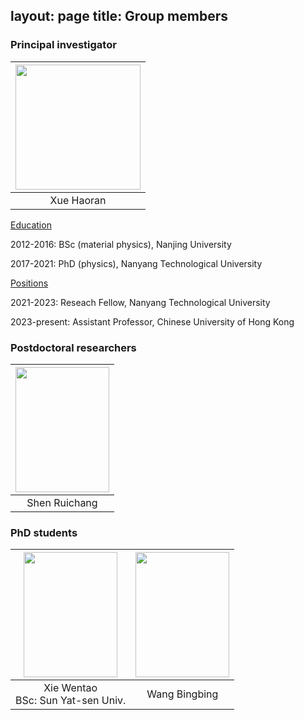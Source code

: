 layout: page
title: Group members
---

### Principal investigator

|<img src="https://github.com/haoran-group/haoran-group.github.io/assets/154585121/153774ba-4a14-480b-bafd-51fc3f7a33a3"  width="200" height="200">|
|:--:| 
|Xue Haoran|


<ins>Education</ins>

2012-2016: BSc (material physics), Nanjing University

2017-2021: PhD (physics), Nanyang Technological University

<ins>Positions</ins>

2021-2023: Reseach Fellow, Nanyang Technological University

2023-present: Assistant Professor, Chinese University of Hong Kong

### Postdoctoral researchers

|<img src="https://github.com/user-attachments/assets/50ac0715-d213-4428-8651-59aa2bce4362"  width="150" height="200">|
|:--:| 
|Shen Ruichang|

### PhD students

|<img src="https://github.com/user-attachments/assets/6c94f101-b3ad-4f2b-a7cf-bacb10d9106a"  width="150" height="200">|<img src="https://github.com/user-attachments/assets/586326eb-c679-438d-8941-4b845e796373"  width="150" height="200">|
|:-:|:-:|
|Xie Wentao <br> BSc: Sun Yat-sen Univ.|Wang Bingbing|





